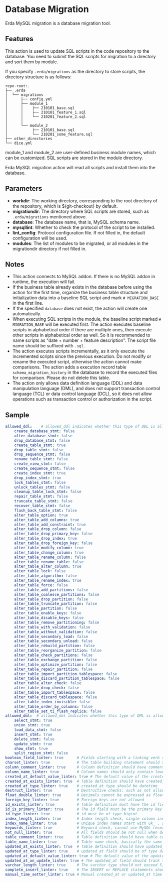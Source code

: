# Database Migration
Erda MySQL migration is a database migration tool.

## Features
This action is used to update SQL scripts in the code repository to the database. You need to submit the SQL scripts for migration to a directory and sort them by module.

If you specify `.erda/migrations` as the directory to store scripts, the directory structure is as follows:

```text
repo-root:.
├── .erda
│  └── migrations
│      ├── config.yml
│      ├── module_1
│      │    ├── 210101_base.sql
│      │    ├── 210101_feature_1.sql
│      │    └── 210201_feature_2.sql
│      │    
│      └── module_2
│           ├── 210101_base.sql
│           └── 210201_some_feature.sql
├── other_directories
└── dice.yml
```
module_1 and module_2 are user-defined business module names, which can be customized. SQL scripts are stored in the module directory.

Erda MySQL migration action will read all scripts and install them into the database.

## Parameters
- **workdir**: The working directory, corresponding to the root directory of the repository, which is ${git-checkout} by default.
- **migrationdir**: The directory where SQL scripts are stored, such as `.erda/migrations` mentioned above.
- **database**: The database name, that is, MySQL schema name.
- **mysqllint**: Whether to check the protocol of the script to be installed.
- **lint_config**: Protocol configuration file. If not filled in, the default configuration will be used.
- **modules**: The list of modules to be migrated, or all modules in the migrationdir directory if not filled in.

## Notes
- This action connects to MySQL addon. If there is no MySQL addon in runtime, the execution will fail.
- If the business table already exists in the database before using the action for the first time, organize the business table structure and initialization data into a baseline SQL script and mark `# MIGRATION_BASE` in the first line.
- If the specified `database` does not exist, the action will create one automatically.
- When executing SQL scripts in the module, the baseline script marked `# MIGRATION_BASE` will be executed first. The action executes baseline scripts in alphabetical order if there are multiple ones, then execute other scripts in alphabetical order as well. So it is recommended to name scripts as "date + number + feature description". The script file name should be suffixed with `.sql`.
- The action executes scripts incrementally, as it only execute the incremented scripts since the previous execution. Do not modify or rename the executed script, otherwise the action cannot make comparisons. The action adds a execution record table `schema_migration_history` in the database to record the executed files for comparison. Please do not delete this table.
- The action only allows data definition language (DDL) and data manipulation language (DML), and does not support transaction control language (TCL) or data control language (DCL), so it does not allow operations such as transaction control or authorization in the script.

## Sample
```yaml
allowed_ddl:    # allowed_ddl indicates whether this type of DDL is allowed to be executed in migration
    create_database_stmt: false
    alter_database_stmt: false
    drop_database_stmt: false
    create_table_stmt: true
    drop_table_stmt: false
    drop_sequence_stmt: false
    rename_table_stmt: false
    create_view_stmt: false
    create_sequence_stmt: false
    create_index_stmt: true
    drop_index_stmt: true
    lock_tables_stmt: false
    unlock_tables_stmt: false
    cleanup_table_lock_stmt: false
    repair_table_stmt: false
    truncate_table_stmt: false
    recover_table_stmt: false
    flash_back_table_stmt: false
    alter_table_option: true
    alter_table_add_columns: true
    alter_table_add_constraint: true
    alter_table_drop_column: false
    alter_table_drop_primary_key: false
    alter_table_drop_index: true
    alter_table_drop_foreign_key: false
    alter_table_modify_column: true
    alter_table_change_column: true
    alter_table_rename_column: false
    alter_table_rename_table: false
    alter_table_alter_column: true
    alter_table_lock: false
    alter_table_algorithm: false
    alter_table_rename_index: true
    alter_table_force: false
    alter_table_add_partitions: false
    alter_table_coalesce_partitions: false
    alter_table_drop_partition: false
    alter_table_truncate_partition: false
    alter_table_partition: false
    alter_table_enable_keys: false
    alter_table_disable_keys: false
    alter_table_remove_partitioning: false
    alter_table_with_validation: false
    alter_table_without_validation: false
    alter_table_secondary_load: false
    alter_table_secondary_unload: false
    alter_table_rebuild_partition: false
    alter_table_reorganize_partition: false
    alter_table_check_partitions: false
    alter_table_exchange_partition: false
    alter_table_optimize_partition: false
    alter_table_repair_partition: false
    alter_table_import_partition_tablespace: false
    alter_table_discard_partition_tablespace: false
    alter_table_alter_check: false
    alter_table_drop_check: false
    alter_table_import_tablespace: false
    alter_table_discard_tablespace: false
    alter_table_index_invisible: false
    alter_table_order_by_columns: false
    alter_table_set_ti_flash_replica: false
allowed_dml:  # allowed_dml indicates whether this type of DML is allowed to be executed in migration
    select_stmt: true
    union_stmt: true
    load_data_stmt: false
    insert_stmt: true
    delete_stmt: false
    update_stmt: true
    show_stmt: true
    split_region_stmt: false
boolean_field_linter: true      # Fields starting with a linking verb should be of type boolean (tinyint(1)), and fields of type boolean should start with a linking verb
charset_linter: true            # The table building statement should show that the charset is utf8mb4
column_comment_linter: true     # Column definition should have comment
column_name_linter: true        # Column names should only contain lower letters, numbers, and underscores, and cannot start with a number nor contain only numbers between two underscores.
created_at_default_value_linter: true # The default value of the created_at field should track the current time
created_at_exists_linter: true  # Table definition should have created_at column
created_at_type_linter: true    # created_at type should be datetime
destruct_linter: true           # Destructive checks: such as not allowing library deletion, table deletion, field deletion, etc.
float_double_linter: true       # Decimals cannot be expressed as float or double, but as decimal
foreign_key_linter: true        # Foreign keys are not allowed
id_exists_linter: true          # Table definition must have the id field
id_is_primary_linter: true      # The id field must be the primary key
id_type_linter: true            # id must be of type bigint
index_length_linter: true       # Index length check, single column index cannot exceed 767 bytes, and joint index cannot exceed 3072 bytes
index_name_linter: true         # Unique index names start with uk_ , and common index names start with idx_
keywords_linter: true           # Keyword check, cannot use MySQL reserved words or keywords as table names
not_null_linter: true           # All fields should be not null when defining the table
table_comment_linter: true      # Table definition should have table comment
table_name_linter: true         # Table name check, basically the same rules as column name check
updated_at_exists_linter: true  # Table definition should have updated_at field
updated_at_type_linter: true    # updated_at field should be of type datetime
updated_at_default_value_linter: true # The default value of the updated_at field should track the creation time
updated_at_on_update_linter: true # The updated_at field should track the update time
varchar_length_linter: true     # The varchar type should not exceed 5,000 in length
complete_insert_linter: true    # The INSERT or REPLACE statements should specify the column names
manual_time_setter_linter: true # Manual created_at or updated_at time is not allowed when modifying row data in migration
```

